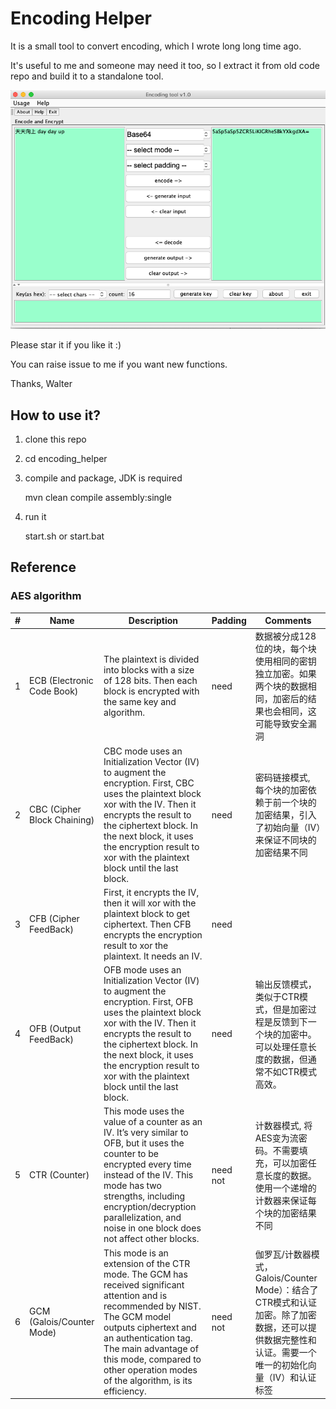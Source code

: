 # Encoding Helper

It is a small tool to convert encoding, which I wrote long long time ago.

It's useful to me and someone may need it too, so I extract it from old code repo and build it to a standalone tool.

![snapshot](snapshot.png)

Please star it if you like it :)

You can raise issue to me if you want new functions.

Thanks,
Walter

## How to use it?

1. clone this repo

2. cd encoding_helper

3. compile and package, JDK is required

    mvn clean compile assembly:single

4. run it

    start.sh or start.bat

## Reference

### AES algorithm

| # | Name | Description | Padding | Comments|
|---|---|---|---|---|
| 1 | ECB (Electronic Code Book) |  The plaintext is divided into blocks with a size of 128 bits. Then each block is encrypted with the same key and algorithm. | need | 数据被分成128位的块，每个块使用相同的密钥独立加密。如果两个块的数据相同，加密后的结果也会相同，这可能导致安全漏洞 |
| 2 | CBC (Cipher Block Chaining) | CBC mode uses an Initialization Vector (IV) to augment the encryption. First, CBC uses the plaintext block xor with the IV. Then it encrypts the result to the ciphertext block. In the next block, it uses the encryption result to xor with the plaintext block until the last block. | need | 密码链接模式, 每个块的加密依赖于前一个块的加密结果，引入了初始向量（IV）来保证不同块的加密结果不同 |
| 3 | CFB (Cipher FeedBack) | First, it encrypts the IV, then it will xor with the plaintext block to get ciphertext. Then CFB encrypts the encryption result to xor the plaintext. It needs an IV. | need | |
| 4 | OFB (Output FeedBack) | OFB mode uses an Initialization Vector (IV) to augment the encryption. First, OFB uses the plaintext block xor with the IV. Then it encrypts the result to the ciphertext block. In the next block, it uses the encryption result to xor with the plaintext block until the last block. | need | 输出反馈模式，类似于CTR模式，但是加密过程是反馈到下一个块的加密中。可以处理任意长度的数据，但通常不如CTR模式高效。|
| 5 |CTR (Counter) | This mode uses the value of a counter as an IV. It’s very similar to OFB, but it uses the counter to be encrypted every time instead of the IV. This mode has two strengths, including encryption/decryption parallelization, and noise in one block does not affect other blocks. | need not | 计数器模式, 将AES变为流密码。不需要填充，可以加密任意长度的数据。使用一个递增的计数器来保证每个块的加密结果不同 |
| 6 | GCM (Galois/Counter Mode) | This mode is an extension of the CTR mode. The GCM has received significant attention and is recommended by NIST. The GCM model outputs ciphertext and an authentication tag. The main advantage of this mode, compared to other operation modes of the algorithm, is its efficiency. | need not | 伽罗瓦/计数器模式，Galois/Counter Mode）：结合了CTR模式和认证加密。除了加密数据，还可以提供数据完整性和认证。需要一个唯一的初始化向量（IV）和认证标签 |

